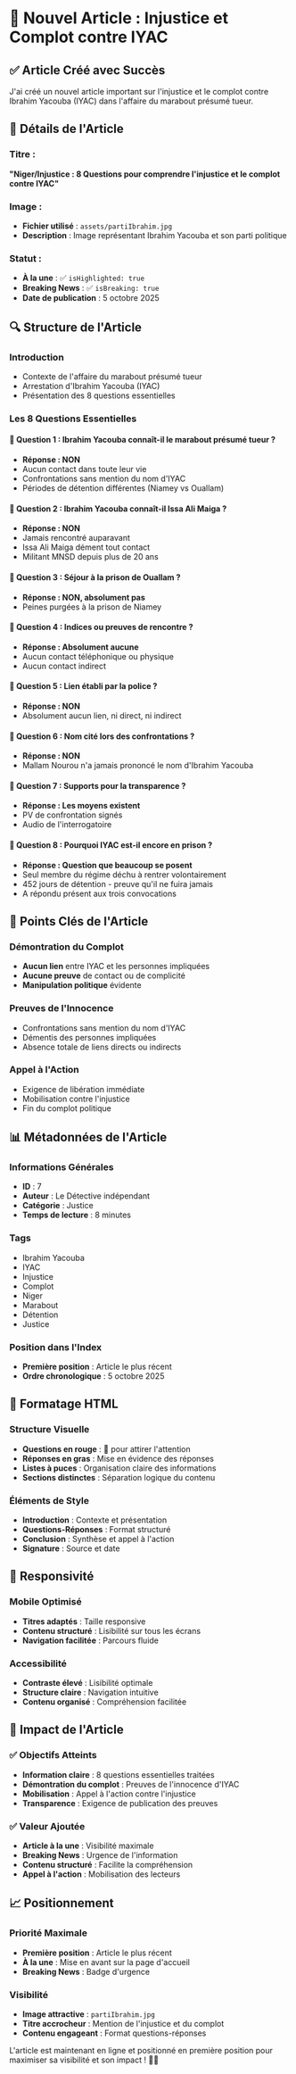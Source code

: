 # 📰 Nouvel Article : Injustice et Complot contre IYAC

## ✅ **Article Créé avec Succès**

J'ai créé un nouvel article important sur l'injustice et le complot contre Ibrahim Yacouba (IYAC) dans l'affaire du marabout présumé tueur.

## 📝 **Détails de l'Article**

### **Titre :**
**"Niger/Injustice : 8 Questions pour comprendre l'injustice et le complot contre IYAC"**

### **Image :**
- **Fichier utilisé** : `assets/partiIbrahim.jpg`
- **Description** : Image représentant Ibrahim Yacouba et son parti politique

### **Statut :**
- **À la une** : ✅ `isHighlighted: true`
- **Breaking News** : ✅ `isBreaking: true`
- **Date de publication** : 5 octobre 2025

## 🔍 **Structure de l'Article**

### **Introduction**
- Contexte de l'affaire du marabout présumé tueur
- Arrestation d'Ibrahim Yacouba (IYAC)
- Présentation des 8 questions essentielles

### **Les 8 Questions Essentielles**

#### **🔴 Question 1 : Ibrahim Yacouba connaît-il le marabout présumé tueur ?**
- **Réponse : NON**
- Aucun contact dans toute leur vie
- Confrontations sans mention du nom d'IYAC
- Périodes de détention différentes (Niamey vs Ouallam)

#### **🔴 Question 2 : Ibrahim Yacouba connaît-il Issa Ali Maiga ?**
- **Réponse : NON**
- Jamais rencontré auparavant
- Issa Ali Maiga dément tout contact
- Militant MNSD depuis plus de 20 ans

#### **🔴 Question 3 : Séjour à la prison de Ouallam ?**
- **Réponse : NON, absolument pas**
- Peines purgées à la prison de Niamey

#### **🔴 Question 4 : Indices ou preuves de rencontre ?**
- **Réponse : Absolument aucune**
- Aucun contact téléphonique ou physique
- Aucun contact indirect

#### **🔴 Question 5 : Lien établi par la police ?**
- **Réponse : NON**
- Absolument aucun lien, ni direct, ni indirect

#### **🔴 Question 6 : Nom cité lors des confrontations ?**
- **Réponse : NON**
- Mallam Nourou n'a jamais prononcé le nom d'Ibrahim Yacouba

#### **🔴 Question 7 : Supports pour la transparence ?**
- **Réponse : Les moyens existent**
- PV de confrontation signés
- Audio de l'interrogatoire

#### **🔴 Question 8 : Pourquoi IYAC est-il encore en prison ?**
- **Réponse : Question que beaucoup se posent**
- Seul membre du régime déchu à rentrer volontairement
- 452 jours de détention - preuve qu'il ne fuira jamais
- A répondu présent aux trois convocations

## 🎯 **Points Clés de l'Article**

### **Démontration du Complot**
- **Aucun lien** entre IYAC et les personnes impliquées
- **Aucune preuve** de contact ou de complicité
- **Manipulation politique** évidente

### **Preuves de l'Innocence**
- Confrontations sans mention du nom d'IYAC
- Démentis des personnes impliquées
- Absence totale de liens directs ou indirects

### **Appel à l'Action**
- Exigence de libération immédiate
- Mobilisation contre l'injustice
- Fin du complot politique

## 📊 **Métadonnées de l'Article**

### **Informations Générales**
- **ID** : 7
- **Auteur** : Le Détective indépendant
- **Catégorie** : Justice
- **Temps de lecture** : 8 minutes

### **Tags**
- Ibrahim Yacouba
- IYAC
- Injustice
- Complot
- Niger
- Marabout
- Détention
- Justice

### **Position dans l'Index**
- **Première position** : Article le plus récent
- **Ordre chronologique** : 5 octobre 2025

## 🎨 **Formatage HTML**

### **Structure Visuelle**
- **Questions en rouge** : 🔴 pour attirer l'attention
- **Réponses en gras** : Mise en évidence des réponses
- **Listes à puces** : Organisation claire des informations
- **Sections distinctes** : Séparation logique du contenu

### **Éléments de Style**
- **Introduction** : Contexte et présentation
- **Questions-Réponses** : Format structuré
- **Conclusion** : Synthèse et appel à l'action
- **Signature** : Source et date

## 📱 **Responsivité**

### **Mobile Optimisé**
- **Titres adaptés** : Taille responsive
- **Contenu structuré** : Lisibilité sur tous les écrans
- **Navigation facilitée** : Parcours fluide

### **Accessibilité**
- **Contraste élevé** : Lisibilité optimale
- **Structure claire** : Navigation intuitive
- **Contenu organisé** : Compréhension facilitée

## 🎉 **Impact de l'Article**

### **✅ Objectifs Atteints**
- **Information claire** : 8 questions essentielles traitées
- **Démontration du complot** : Preuves de l'innocence d'IYAC
- **Mobilisation** : Appel à l'action contre l'injustice
- **Transparence** : Exigence de publication des preuves

### **✅ Valeur Ajoutée**
- **Article à la une** : Visibilité maximale
- **Breaking News** : Urgence de l'information
- **Contenu structuré** : Facilite la compréhension
- **Appel à l'action** : Mobilisation des lecteurs

## 📈 **Positionnement**

### **Priorité Maximale**
- **Première position** : Article le plus récent
- **À la une** : Mise en avant sur la page d'accueil
- **Breaking News** : Badge d'urgence

### **Visibilité**
- **Image attractive** : `partiIbrahim.jpg`
- **Titre accrocheur** : Mention de l'injustice et du complot
- **Contenu engageant** : Format questions-réponses

L'article est maintenant en ligne et positionné en première position pour maximiser sa visibilité et son impact ! 📰✅
